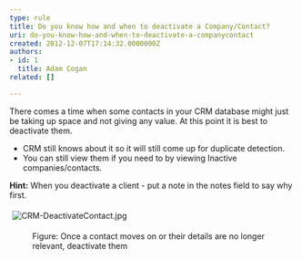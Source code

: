 ```yaml
---
type: rule
title: Do you know how and when to deactivate a Company/Contact?
uri: do-you-know-how-and-when-to-deactivate-a-companycontact
created: 2012-12-07T17:14:32.0000000Z
authors:
- id: 1
  title: Adam Cogan
related: []

---
```




<span class='intro'> There comes a time when some contacts in your CRM database might just be taking up space and not giving any value. At this point it is best to deactivate them. </span>

<ul>
          <li>CRM still knows about it so it will still come up for duplicate detection.</li>
          <li>You can still view them if you need to by viewing Inactive companies/contacts.</li>
        </ul>
        <p>
          <b>Hint&#58;</b> When you deactivate a client - put a note in the notes field to say
          why first.</p><p><img src="/PublishingImages/CRM-DeactivateContact.jpg" alt="CRM-DeactivateContact.jpg" style="margin&#58;5px;" /><br></p><dd class="ssw15-rteElement-FigureNormal">​​​​​Figure&#58; Once a contact moves on or their details are no longer relevant, deactivate them<br></dd>


